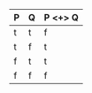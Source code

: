 |  P  |  Q  | P <+> Q |
| --- | --- | ------- |
|  t  |  t  |    f    |
|  t  |  f  |    t    |
|  f  |  t  |    t    |
|  f  |  f  |    f    |
